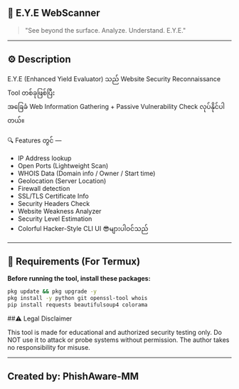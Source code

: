 ## 🧠 E.Y.E WebScanner  
> "See beyond the surface. Analyze. Understand. E.Y.E."

---

## ⚙️ Description  
E.Y.E (Enhanced Yield Evaluator) သည် Website Security Reconnaissance Tool တစ်ခုဖြစ်ပြီး  
အခြေခံ Web Information Gathering + Passive Vulnerability Check လုပ်နိုင်ပါတယ်။  

🔍 Features တွင် —  
- IP Address lookup  
- Open Ports (Lightweight Scan)  
- WHOIS Data (Domain info / Owner / Start time)  
- Geolocation (Server Location)  
- Firewall detection  
- SSL/TLS Certificate Info  
- Security Headers Check  
- Website Weakness Analyzer  
- Security Level Estimation  
- Colorful Hacker-Style CLI UI 😎များပါဝင်သည်
   

---

## 🧩 Requirements (For Termux)
**Before running the tool, install these packages:**

```bash
pkg update && pkg upgrade -y
pkg install -y python git openssl-tool whois
pip install requests beautifulsoup4 colorama

```
##⚠️ Legal Disclaimer

This tool is made for educational and authorized security testing only.
Do NOT use it to attack or probe systems without permission.
The author takes no responsibility for misuse.


---

## Created by: PhishAware-MM 
